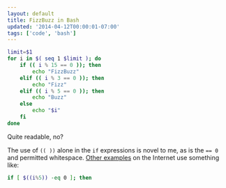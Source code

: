 ```yaml
---
layout: default
title: FizzBuzz in Bash
updated: '2014-04-12T00:00:01-07:00'
tags: ['code', 'bash']
---
```


``` bash
limit=$1
for i in $( seq 1 $limit ); do
    if (( i % 15 == 0 )); then
        echo "FizzBuzz"
    elif (( i % 3 == 0 )); then
        echo "Fizz"
    elif (( i % 5 == 0 )); then
        echo "Buzz"
    else
        echo "$i"
    fi
done
```

Quite readable, no?

The use of `(( ))` alone in the `if` expressions is novel to me, as is the `==
0` and permitted whitespace. [Other examples](http://rosettacode.org/wiki/FizzBuzz#bash) on the Internet use something like:

``` bash
if [ $((i%5)) -eq 0 ]; then
```

